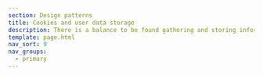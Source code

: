 ```yaml
---
section: Design patterns
title: Cookies and user data storage
description: There is a balance to be found gathering and storing information for a user to enhance their experience
template: page.html
nav_sort: 9
nav_groups:
  - primary
---
```

